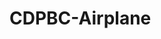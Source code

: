 # CDPBC-Airplane

<!DOCTYPE html>
<html>
<head>
	<title></title>
</head>
<body>
	<style type="text/css">
		#ocean {
			background-image: url("ocean.jpg");
			width: 900px;
			height: 700px;
		}
		.player {
			position: absolute;
			background-image: url("player.png");
			width: 70px;
			height: 75px;
		}
		.enemy {
			position: absolute;
			background-image: url("enemy.png");
			width: 70px;
			height: 75px;
		}
		.missile {
			position: absolute;
			background-color: red;
			width: 2px;
			height: 10px;
		}

	</style>

	<div id="ocean">
		<div id="players"></div>
		<div id="enemies"></div>
		<div id="missiles"></div>
	</div>



	<script type="text/javascript">


	var player = {
		left: 450,
		top: 620
	}

	var missile = {
		left: (player.left + 70) / 2,
		top: player.top - 10
	}

	var enemies = [
	{left: 150, top: 150},
	{left: 250, top: 200},
	{left: 350, top: 250},
	{left: 450, top: 250},
	{left: 550, top: 200},
	{left: 650, top: 150}	
	]

	function drawPlayer() {
		content = "<div class='player' style='left:" + player.left + "px; top:" + player.top + "px'></div>";

		document.getElementById("players").innerHTML = content;
	}

	function drawMissiles() { // push into empty array of missiles...
		content = "<div class='missile' style='left:" + missile.left + "px; top:" + missile.top + "px'></div>";
		document.getElementById("missiles").innerHTML = content;
	}

	function moveMissiles() {
		for(var m = 0; m < missiles.length; m++) {
			missiles[m].top -= 10;
		}
	}

	function drawEnemies() {
		content = "";
		for(var idx = 0; idx < enemies.length; idx++) {
			content += "<div class='enemy' style='left:" + enemies[idx].left + "px; top:" + enemies[idx].top + "px'></div>";
		}

		document.getElementById("enemies").innerHTML = content;
	}

	function moveEnemies() {
		for(var idx = 0; idx < enemies.length; idx++) {
			enemies[idx].top += 5;
		}
	}

	document.onkeydown = function(e) {
		console.log(e);
		if(e.keyCode == 37 && player.left > 0) { // left
				player.left -= 10;
		}
		if(e.keyCode == 39 && player.left < 830) { // right
				player.left += 10;
		}
		if(e.keyCode == 38 && player.top > 500) { // up
				player.top -= 10;	
		}
		if(e.keyCode == 40 && player.top < 625) { // down
				player.top += 10;
		}
		drawPlayer();
		if(e.keyCode == 32) { // spacebar
			drawMissiles();
		}
	}

	function gameLoop() {
		console.log("gameloop is running!");
		drawPlayer();

		moveEnemies();
		drawEnemies();
		setTimeout(gameLoop,100);
	}
	gameLoop();

	</script>
</body>
</html>
